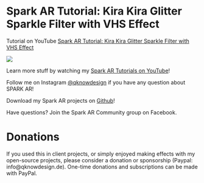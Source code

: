 <h1> Spark AR Tutorial: Kira Kira Glitter Sparkle Filter with VHS Effect</h1>

Tutorial on YouTube 
<a href="https://youtu.be/ETYOmdFnlew">Spark AR Tutorial: Kira Kira Glitter Sparkle Filter with VHS Effect</a>

<a href="https://youtu.be/ETYOmdFnlew" alt="Spark AR Native UI Picker 2020 for 3D Objects (update 85v)"> <img src="qknow-design-spark-ar-2d-game-tutorial.jpg"/> </a> 

Learn more stuff by watching my <a href="https://www.youtube.com/channel/UC_ycBf44SNpOc7w6kvYkufA?view_as=subscriber">Spark AR Tutorials on YouTube</a>!

Follow me on Instagram <a href="https://www.instagram.com/qknowdesign/">@qknowdesign</a> if you have any question about SPARK AR!

Download my Spark AR projects on <a href="https://github.com/qknowdesign">Github</a>!

Have questions? Join the Spark AR Community group on Facebook.

<h1>Donations</h1>
If you used this in client projects, or simply enjoyed making effects with my open-source projects, please consider a donation or sponsorship (Paypal: info@qknowdesign.de). One-time donations and subscriptions can be made with PayPal.

<a href="https://www.paypal.com/cgi-bin/webscr?cmd=_s-xclick&hosted_button_id=ZJZCPPXBCGV8C&source=url" rel="nofollow"><input type="hidden" name="business" value="jankow9785@googlemail.com" /><img src="https://www.paypalobjects.com/en_US/DK/i/btn/btn_donateCC_LG.gif" alt="" data-canonical-src="https://www.paypalobjects.com/en_US/i/btn/btn_donateCC_LG.gif" style="max-width:100%;"></a>
